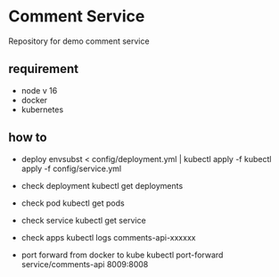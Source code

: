 # Comment Service

Repository for demo comment service

## requirement
- node v 16
- docker
- kubernetes


## how to
- deploy
envsubst < config/deployment.yml | kubectl apply -f
kubectl apply -f config/service.yml

- check deployment
kubectl get deployments

- check pod
kubectl get pods

- check service
kubectl get service

- check apps
kubectl logs comments-api-xxxxxx

- port forward from docker to kube
kubectl port-forward service/comments-api 8009:8008
